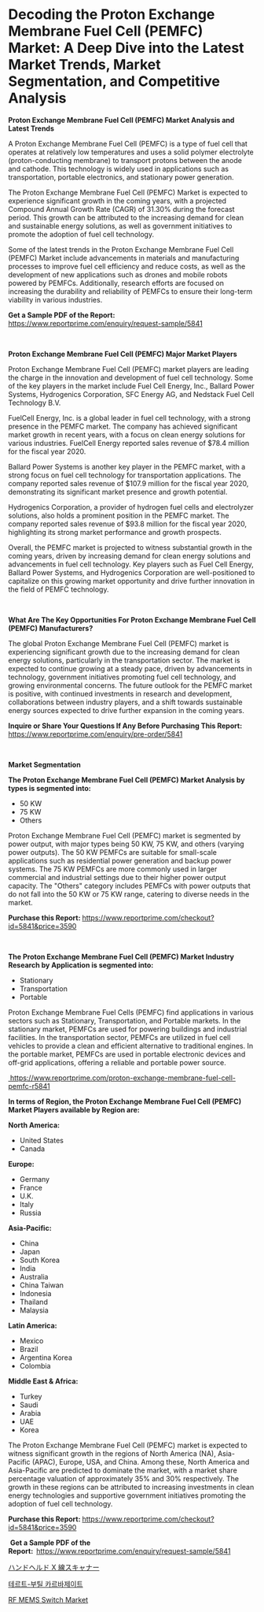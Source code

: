 <p><h1>Decoding the Proton Exchange Membrane Fuel Cell (PEMFC) Market: A Deep Dive into the Latest Market Trends, Market Segmentation, and Competitive Analysis</h1></p><p><strong>Proton Exchange Membrane Fuel Cell (PEMFC) Market Analysis and Latest Trends</strong></p>
<p><p>A Proton Exchange Membrane Fuel Cell (PEMFC) is a type of fuel cell that operates at relatively low temperatures and uses a solid polymer electrolyte (proton-conducting membrane) to transport protons between the anode and cathode. This technology is widely used in applications such as transportation, portable electronics, and stationary power generation.</p><p>The Proton Exchange Membrane Fuel Cell (PEMFC) Market is expected to experience significant growth in the coming years, with a projected Compound Annual Growth Rate (CAGR) of 31.30% during the forecast period. This growth can be attributed to the increasing demand for clean and sustainable energy solutions, as well as government initiatives to promote the adoption of fuel cell technology.</p><p>Some of the latest trends in the Proton Exchange Membrane Fuel Cell (PEMFC) Market include advancements in materials and manufacturing processes to improve fuel cell efficiency and reduce costs, as well as the development of new applications such as drones and mobile robots powered by PEMFCs. Additionally, research efforts are focused on increasing the durability and reliability of PEMFCs to ensure their long-term viability in various industries.</p></p>
<p><strong>Get a Sample PDF of the Report:&nbsp;</strong> <a href="https://www.reportprime.com/enquiry/request-sample/5841">https://www.reportprime.com/enquiry/request-sample/5841</a></p>
<p>&nbsp;</p>
<p><strong>Proton Exchange Membrane Fuel Cell (PEMFC) Major Market Players</strong></p>
<p><p>Proton Exchange Membrane Fuel Cell (PEMFC) market players are leading the charge in the innovation and development of fuel cell technology. Some of the key players in the market include Fuel Cell Energy, Inc., Ballard Power Systems, Hydrogenics Corporation, SFC Energy AG, and Nedstack Fuel Cell Technology B.V.</p><p>FuelCell Energy, Inc. is a global leader in fuel cell technology, with a strong presence in the PEMFC market. The company has achieved significant market growth in recent years, with a focus on clean energy solutions for various industries. FuelCell Energy reported sales revenue of $78.4 million for the fiscal year 2020.</p><p>Ballard Power Systems is another key player in the PEMFC market, with a strong focus on fuel cell technology for transportation applications. The company reported sales revenue of $107.9 million for the fiscal year 2020, demonstrating its significant market presence and growth potential.</p><p>Hydrogenics Corporation, a provider of hydrogen fuel cells and electrolyzer solutions, also holds a prominent position in the PEMFC market. The company reported sales revenue of $93.8 million for the fiscal year 2020, highlighting its strong market performance and growth prospects.</p><p>Overall, the PEMFC market is projected to witness substantial growth in the coming years, driven by increasing demand for clean energy solutions and advancements in fuel cell technology. Key players such as Fuel Cell Energy, Ballard Power Systems, and Hydrogenics Corporation are well-positioned to capitalize on this growing market opportunity and drive further innovation in the field of PEMFC technology.</p></p>
<p>&nbsp;</p>
<p><strong>What Are The Key Opportunities For Proton Exchange Membrane Fuel Cell (PEMFC) Manufacturers?</strong></p>
<p><p>The global Proton Exchange Membrane Fuel Cell (PEMFC) market is experiencing significant growth due to the increasing demand for clean energy solutions, particularly in the transportation sector. The market is expected to continue growing at a steady pace, driven by advancements in technology, government initiatives promoting fuel cell technology, and growing environmental concerns. The future outlook for the PEMFC market is positive, with continued investments in research and development, collaborations between industry players, and a shift towards sustainable energy sources expected to drive further expansion in the coming years.</p></p>
<p><strong>Inquire or Share Your Questions If Any Before Purchasing This Report:</strong> <a href="https://www.reportprime.com/enquiry/pre-order/5841">https://www.reportprime.com/enquiry/pre-order/5841</a></p>
<p>&nbsp;</p>
<p><strong>Market Segmentation</strong></p>
<p><strong>The Proton Exchange Membrane Fuel Cell (PEMFC) Market Analysis by types is segmented into:</strong></p>
<p><ul><li>50 KW</li><li>75 KW</li><li>Others</li></ul></p>
<p><p>Proton Exchange Membrane Fuel Cell (PEMFC) market is segmented by power output, with major types being 50 KW, 75 KW, and others (varying power outputs). The 50 KW PEMFCs are suitable for small-scale applications such as residential power generation and backup power systems. The 75 KW PEMFCs are more commonly used in larger commercial and industrial settings due to their higher power output capacity. The "Others" category includes PEMFCs with power outputs that do not fall into the 50 KW or 75 KW range, catering to diverse needs in the market.</p></p>
<p><strong>Purchase this Report:&nbsp;</strong><a href="https://www.reportprime.com/checkout?id=5841&price=3590">https://www.reportprime.com/checkout?id=5841&price=3590</a></p>
<p>&nbsp;</p>
<p><strong>The Proton Exchange Membrane Fuel Cell (PEMFC) Market Industry Research by Application is segmented into:</strong></p>
<p><ul><li>Stationary</li><li>Transportation</li><li>Portable</li></ul></p>
<p><p>Proton Exchange Membrane Fuel Cells (PEMFC) find applications in various sectors such as Stationary, Transportation, and Portable markets. In the stationary market, PEMFCs are used for powering buildings and industrial facilities. In the transportation sector, PEMFCs are utilized in fuel cell vehicles to provide a clean and efficient alternative to traditional engines. In the portable market, PEMFCs are used in portable electronic devices and off-grid applications, offering a reliable and portable power source.</p></p>
<p><a href="https://www.reportprime.com/proton-exchange-membrane-fuel-cell-pemfc-r5841">&nbsp;https://www.reportprime.com/proton-exchange-membrane-fuel-cell-pemfc-r5841</a></p>
<p><strong>In terms of Region, the Proton Exchange Membrane Fuel Cell (PEMFC) Market Players available by Region are:</strong></p>
<p>
    <p> <strong> North America: </strong>
        <ul>
            <li>United States</li>
            <li>Canada</li>
        </ul>
        </p> 
    <p> <strong> Europe: </strong>
        <ul>
            <li>Germany</li>
            <li>France</li>
            <li>U.K.</li>
            <li>Italy</li>
            <li>Russia</li>
        </ul>
        </p> 
    <p> <strong> Asia-Pacific: </strong>
        <ul>
            <li>China</li>
            <li>Japan</li>
            <li>South Korea</li>
            <li>India</li>
            <li>Australia</li>
            <li>China Taiwan</li>
            <li>Indonesia</li>
            <li>Thailand</li>
            <li>Malaysia</li>
        </ul>
        </p> 
    <p> <strong> Latin America: </strong>
        <ul>
            <li>Mexico</li>
            <li>Brazil</li>
            <li>Argentina Korea</li>
            <li>Colombia</li>
        </ul>
        </p> 
    <p> <strong> Middle East & Africa: </strong>
        <ul>
            <li>Turkey</li>
            <li>Saudi</li>
            <li>Arabia</li>
            <li>UAE</li>
            <li>Korea</li>
        </ul>
    </p>
    </p>
<p><p>The Proton Exchange Membrane Fuel Cell (PEMFC) market is expected to witness significant growth in the regions of North America (NA), Asia-Pacific (APAC), Europe, USA, and China. Among these, North America and Asia-Pacific are predicted to dominate the market, with a market share percentage valuation of approximately 35% and 30% respectively. The growth in these regions can be attributed to increasing investments in clean energy technologies and supportive government initiatives promoting the adoption of fuel cell technology.</p></p>
<p><strong>Purchase this Report: </strong><a href="https://www.reportprime.com/checkout?id=5841&price=3590">https://www.reportprime.com/checkout?id=5841&price=3590</a></p>
<p>&nbsp;<strong>Get a Sample PDF of the Report:&nbsp;&nbsp;</strong><a href="https://www.reportprime.com/enquiry/request-sample/5841">https://www.reportprime.com/enquiry/request-sample/5841</a></p>
<p><strong></strong></p>
<p><p><a href="https://github.com/mohamedbakry57/Market-Research-Report-List-5/blob/main/626221284402.md">ハンドヘルド X 線スキャナー</a></p><p><a href="https://github.com/laholand/Market-Research-Report-List-5/blob/main/9804963104672.md">테르트-부틸 카르바제이트</a></p><p><a href="https://github.com/markusgodoy/Market-Research-Report-List-4/blob/main/rf-mems-switch-market.md">RF MEMS Switch Market</a></p></p>